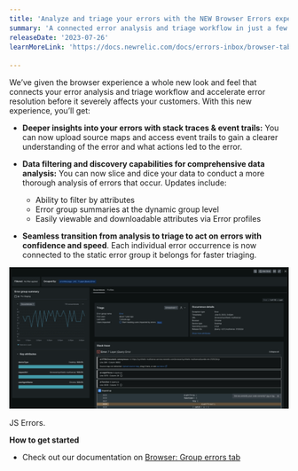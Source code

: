```yaml
---
title: 'Analyze and triage your errors with the NEW Browser Errors experience!' 
summary: 'A connected error analysis and triage workflow in just a few clicks' 
releaseDate: '2023-07-26' 
learnMoreLink: 'https://docs.newrelic.com/docs/errors-inbox/browser-tab/' 

---
```

We’ve given the browser experience a whole new look and feel that connects your error analysis and triage workflow and accelerate error resolution before it severely affects your customers. With this new experience, you’ll get:
* **Deeper insights into your errors with stack traces & event trails:** You can now upload source maps and access event trails to gain a clearer  understanding of the error and what actions led to the error. 
* **Data filtering and discovery capabilities for comprehensive data analysis:** You can now slice and dice your data to conduct a more thorough analysis of errors that occur. Updates include:
  
  - Ability to filter by attributes
  - Error group summaries at the dynamic group level
  - Easily viewable and downloadable attributes via Error profiles
  
* **Seamless transition from analysis to triage to act on errors with confidence and speed**. Each individual error occurrence is now connected to the static error group it belongs for faster triaging. 


![JS Errors](./images/errorsinbox_browser.webp "JS Errors")

<figcaption>JS Errors.</figcaption>

**How to get started**
* Check out our documentation on [Browser: Group errors tab](https://docs.newrelic.com/docs/errors-inbox/browser-tab/)



